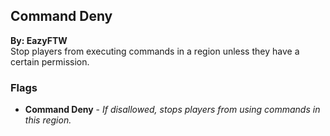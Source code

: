 ## Command Deny
**By: EazyFTW**<br>
Stop players from executing commands in a region unless they have a certain permission.
<br>

### Flags
* **Command Deny** - *If disallowed, stops players from using commands in this region.*
